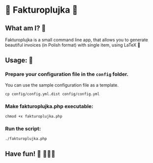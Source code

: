 # 🐘 Fakturoplujka 🐘

## What am I? 🤔

Fakturoplujka is a small command line app, that allows you to generate beautiful 
invoices (in Polish format) with single item, using LaTeX 🤗

## Usage: 🧐

### Prepare your configuration file in the ``config`` folder. 
You can use the sample configuration file as a template.

```
cp config/config.yml.dist config/config.yml
```

### Make fakturoplujka.php executable:

```
chmod +x fakturoplujka.php
```

### Run the script:

```
./fakturoplujka.php
```

## Have fun! 🥳 🚀🚀🚀

